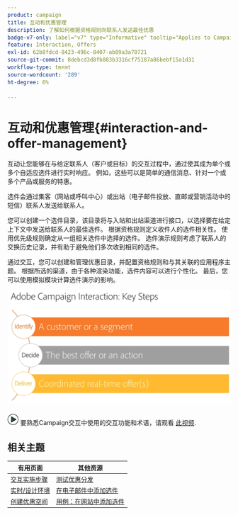 ```yaml
---
product: campaign
title: 互动和优惠管理
description: 了解如何根据资格规则向联系人发送最佳优惠
badge-v7-only: label="v7" type="Informative" tooltip="Applies to Campaign Classic v7 only"
feature: Interaction, Offers
exl-id: 62b8fdcd-8423-496c-8407-ab89a3a70721
source-git-commit: 8debcd3d8fb883b3316cf75187a86bebf15a1d31
workflow-type: tm+mt
source-wordcount: '289'
ht-degree: 6%

---
```


# 互动和优惠管理{#interaction-and-offer-management}



互动让您能够在与给定联系人（客户或目标）的交互过程中，通过使其成为单个或多个自适应选件进行实时响应。 例如，这些可以是简单的通信消息、针对一个或多个产品或服务的特惠。

选件会通过集客（网站或呼叫中心）或出站（电子邮件投放、直邮或营销活动中的短信）联系人发送给联系人。

您可以创建一个选件目录，该目录将与入站和出站渠道进行接口，以选择要在给定上下文中发送给联系人的最佳选件。 根据资格规则定义收件人的选件相关性。 使用优先级规则确定从一组相关选件中选择的选件。 选件演示规则考虑了联系人的交换历史记录，并有助于避免他们多次收到相同的选件。

通过交互，您可以创建和管理优惠目录，并配置资格规则和与其关联的应用程序主题。 根据所选的渠道，由于各种渲染功能，选件内容可以进行个性化。 最后，您可以使用模拟模块计算选件演示的影响。

![](assets/Offermgt2.png)

![](assets/do-not-localize/how-to-video.png) 要熟悉Campaign交互中使用的交互功能和术语，请观看 [此视频](https://helpx.adobe.com/campaign/classic/how-to/acs-overview.html?playlist=/ccx/v1/collection/product/campaign/classic/segment/digital-marketers/explevel/intermediate/applaunch/get-started/collection.ccx.js&amp;ref=helpx.adobe.com).

## 相关主题

| 有用页面 | 其他资源 |
|---|---|
| [交互实施步骤](../../interaction/using/implementation-steps.md) | [测试优惠分发](../../interaction/using/about-offers-simulation.md) |
| [实时/设计环境](../../interaction/using/live-design-environments.md) | [在电子邮件中添加选件](../../interaction/using/integrating-an-offer-via-the-wizard.md) |
| [创建优惠空间](../../interaction/using/creating-offer-spaces.md) | [用例：在网站中添加选件](../../interaction/using/offers-on-an-inbound-channel.md) |
